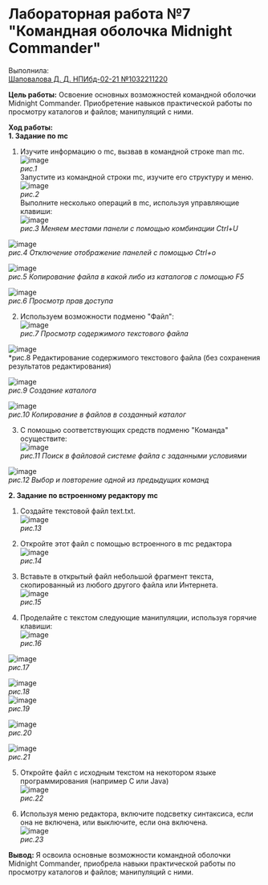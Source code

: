 # **Лабораторная работа №7 "Командная оболочка Midnight Commander"** 
Выполнила:   
<ins>Шаповалова Д. Д. НПИбд-02-21 №1032211220</ins>  
  
**Цель работы:** Освоение основных возможностей командной оболочки Midnight Commander. Приобретение навыков практической работы по просмотру каталогов и файлов; манипуляций с ними.  
  
**Ход работы:**  
**1. Задание по mc**  
1. Изучите информацию о mc, вызвав в командной строке man mc.  
![image](https://user-images.githubusercontent.com/104142929/168050124-b44d14e9-e9f9-46c1-9484-7604dd309375.png)  
*рис.1*  
Запустите из командной строки mc, изучите его структуру и меню.  
![image](https://user-images.githubusercontent.com/104142929/168050260-a35086ea-0d36-427d-b1dd-53dbb771c9f1.png)  
*рис.2*  
Выполните несколько операций в mc, используя управляющие клавиши:  
![image](https://user-images.githubusercontent.com/104142929/168050604-3df09e66-2716-46b3-a1ab-cac900010c58.png)  
*рис.3 Меняем местами панели с помощью комбинации Ctrl+U*  
  
![image](https://user-images.githubusercontent.com/104142929/168050779-7294db98-70f9-4847-99ba-2d33514a4657.png)  
*рис.4 Отключение отображение панелей с помощью Ctrl+o*  
  
![image](https://user-images.githubusercontent.com/104142929/168050971-08300cdc-f929-4dec-9a63-1f475c9d1f97.png)  
*рис.5 Копирование файла в какой либо из каталогов с помощью F5*  
  
![image](https://user-images.githubusercontent.com/104142929/168051302-4b30f38a-61b8-4544-9abb-0e407b730eb5.png)  
*рис.6 Просмотр прав доступа*  

2. Используем возможности подменю "Файл":  
![image](https://user-images.githubusercontent.com/104142929/168051585-a9c5d56c-f336-43f9-985f-2c57883dcfcb.png)  
*рис.7 Просмотр содержимого текстового файла*  
  
![image](https://user-images.githubusercontent.com/104142929/168051789-c606ba2e-a00c-4a0b-85ee-a416354310d5.png)  
*рис.8 Редактирование содержимого текстового файла (без сохранения результатов редактирования)  
  
![image](https://user-images.githubusercontent.com/104142929/168051890-da5e7424-6553-4f68-b5e2-6f57c78dd6e8.png)  
*рис.9 Создание каталога*  
  
![image](https://user-images.githubusercontent.com/104142929/168052022-fe126e76-e62d-4d12-ad33-a21827e7e2de.png)  
*рис.10 Копирование в файлов в созданный каталог*  
  
  
3. С помощью соответствующих средств подменю "Команда" осуществите:  
![image](https://user-images.githubusercontent.com/104142929/168052328-f15b5e30-abb7-4c2a-9031-6289d2023b4f.png)  
*рис.11 Поиск в файловой системе файла с заданными условиями*  
  
![image](https://user-images.githubusercontent.com/104142929/168052478-5a94dffe-0b86-4d5c-87eb-dcc58beddb6d.png)  
*рис.12 Выбор и повторение одной из предыдущих команд*  
  
  
**2. Задание по встроенному редактору mc**  
1. Создайте текстовой файл text.txt.  
![image](https://user-images.githubusercontent.com/104142929/168052757-36f99b53-f5c9-4fb2-9f60-d3b65ebd8193.png)  
*рис.13*  
  
2. Откройте этот файл с помощью встроенного в mc редактора  
![image](https://user-images.githubusercontent.com/104142929/168052867-24dce18a-68de-4f38-b973-936634427d27.png)  
*рис.14*  
3. Вставьте в открытый файл небольшой фрагмент текста, скопированный из любого другого файла или Интернета.  
![image](https://user-images.githubusercontent.com/104142929/168053281-9192ad1f-2ee3-49b1-8328-5c1053cbb919.png)  
*рис.15*  
  
4. Проделайте с текстом следующие манипуляции, используя горячие клавиши:  
![image](https://user-images.githubusercontent.com/104142929/168053395-37fd06f5-1708-4e5e-b1c6-8cfcb80e105a.png)  
*рис.16*  
  
![image](https://user-images.githubusercontent.com/104142929/168053541-cc1a32c3-6430-4116-a300-4b081d840aa6.png)  
*рис.17*  
  
![image](https://user-images.githubusercontent.com/104142929/168053947-155b7cc4-da8c-4b64-9009-3e953a74d4ae.png)  
*рис.18*  
![image](https://user-images.githubusercontent.com/104142929/168054134-5ae8b583-e688-4a4a-9a07-89fcf11c1cd7.png)  
*рис.19*  
  
![image](https://user-images.githubusercontent.com/104142929/168054345-3bc32f73-330c-4a4d-9ebd-dfa9d0ae80a7.png)  
*рис.20*  
  
![image](https://user-images.githubusercontent.com/104142929/168054477-e94756db-0d80-4145-935e-9798a41117f9.png)  
*рис.21*  
  
5. Откройте файл с исходным текстом на некотором языке программирования (например C или Java)  
![image](https://user-images.githubusercontent.com/104142929/168054796-38839bb9-0306-48f0-99bf-24edafc98315.png)  
*рис.22*  
  
6. Используя меню редактора, включите подсветку синтаксиса, если она не включена, или выключите, если она включена.  
![image](https://user-images.githubusercontent.com/104142929/168054835-4a53459c-b75c-41c5-a80c-a3dcb9eb17c9.png)  
*рис.23*  
  
**Вывод:** Я освоила основные возможности командной оболочки Midnight Commander, приобрела навыки практической работы по просмотру каталогов и файлов; манипуляций с ними.  
